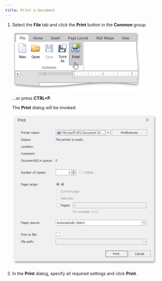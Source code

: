 ```yaml
---
title: Print a Document
---
```

1. Select the **File** tab and click the **Print** button in the **Common** group.
	
	![EUD_ASPxRichEdit_File_Print](../../../images/Img117756.png)
	
	...or press **CTRL+P**.
	
	The **Print** dialog will be invoked.
	
	![RichEdit_PrintDialog](../../../images/Img12192.png)
2. In the **Print** dialog, specify all required settings and click **Print**.
